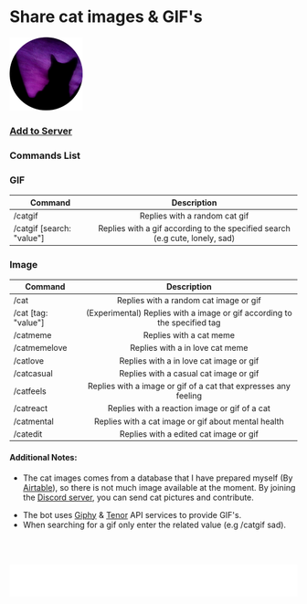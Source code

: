 
# Share cat images & GIF's

![](https://raw.githubusercontent.com/Kaosc/discord-cat-bot/master/assets/cat_128.png)
### [Add to Server](https://discord.com/api/oauth2/authorize?client_id=1052869011366477844&permissions=277025459200&scope=bot%20applications.commands)

### Commands List

### GIF

| Command | Description |
| ------------- |:-------------:|
| /catgif                     | Replies with a random cat gif |
| /catgif [search: "value"]   | Replies with a gif according to the specified search (e.g cute, lonely, sad) |

### Image

| Command | Description |
| ------------- |:-------------:|
| /cat                | Replies with a random cat image or gif |
| /cat [tag: "value"] | (Experimental) Replies with a image or gif according to the specified tag |
| /catmeme            | Replies with a cat meme |
| /catmemelove        | Replies with a in love cat meme |
| /catlove            | Replies with a in love cat image or gif |
| /catcasual          | Replies with a casual cat image or gif |
| /catfeels           | Replies with a image or gif of a cat that expresses any feeling |
| /catreact           | Replies with a reaction image or gif of a cat |
| /catmental          | Replies with a cat image or gif about mental health |
| /catedit            | Replies with a edited cat image or gif |

#### Additional Notes:

+ The cat images comes from a database that I have prepared myself (By [Airtable](https://www.airtable.com/)), so there is not much image available at the moment. By joining the [Discord server](https://discord.gg/8ZRmukDVsa), you can send cat pictures and contribute.

* The bot uses [Giphy](https://giphy.com/) & [Tenor](https://tenor.com/) API services to provide GIF's.
* When searching for a gif only enter the related value (e.g /catgif sad).

</br>
</br>

![](./assets/giphymark.png)
